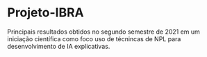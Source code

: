 # Projeto-IBRA
Principais resultados obtidos no segundo semestre de 2021 em um iniciação científica como foco uso de técnincas de NPL para desenvolvimento de IA explicativas.
